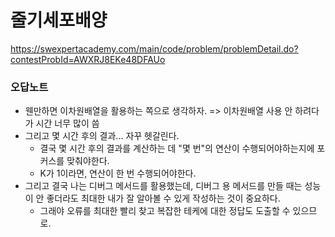 # 줄기세포배양
https://swexpertacademy.com/main/code/problem/problemDetail.do?contestProbId=AWXRJ8EKe48DFAUo

### 오답노트
- 웬만하면 이차원배열을 활용하는 쪽으로 생각하자. => 이차원배열 사용 안 하려다가 시간 너무 많이 씀
- 그리고 몇 시간 후의 결과... 자꾸 헷갈린다.
  - 결국 몇 시간 후의 결과를 계산하는 데 "몇 번"의 연산이 수행되어야하는지에 포커스를 맞춰야한다.
  - K가 1이라면, 연산이 한 번 수행되어야한다.
- 그리고 결국 나는 디버그 메서드를 활용했는데, 디버그 용 메서드를 만들 때는 성능이 안 좋더라도 최대한 내가 잘 알아볼 수 있게 작성하는 것이 중요하다.
  - 그래야 오류를 최대한 빨리 찾고 복잡한 테케에 대한 정답도 도출할 수 있으므로.